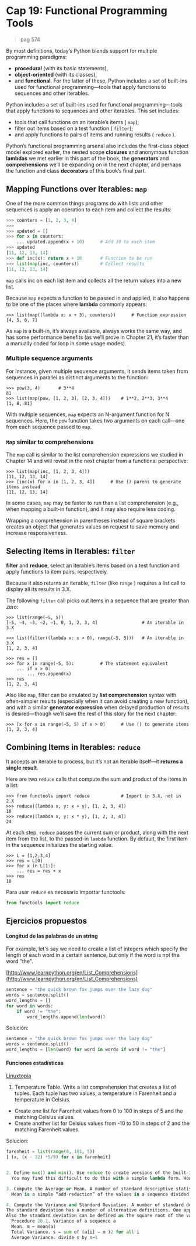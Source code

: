 Cap 19: Functional Programming Tools
====================================
> pag 574

By most definitions, today’s Python blends support for multiple programming paradigms: 

 - __procedural__ (with its basic statements), 
 - __object-oriented__ (with its classes),
 - and __functional__. For the latter of these, Python includes a set of built-ins used for functional programming—tools that apply functions to sequences and other iterables.

Python includes a set of built-ins used for functional programming—tools that apply functions to sequences and other iterables. This set includes:

 - tools that call functions on an iterable’s items ( `map`); 
 - filter out items based on a test function ( `filter`); 
 - and apply functions to pairs of items and running results ( `reduce` ).

Python’s functional programming arsenal also includes the first-class object model explored earlier, the nested scope __closures__ and anonymous function __lambdas__ we met earlier in this part of the book, the __generators__ and __comprehensions__ we’ll be expanding on in the next chapter, and perhaps the function and class __decorators__ of this book’s final part.

## Mapping Functions over Iterables: `map`

One of the more common things programs do with lists and other sequences is apply
an operation to each item and collect the results:


```python
>>> counters = [1, 2, 3, 4]
>>>
>>> updated = []
>>> for x in counters:
	...	updated.append(x + 10)		# Add 10 to each item
>>> updated
[11, 12, 13, 14]
>>> def inc(x): return x + 10 		# Function to be run
>>> list(map(inc, counters))		# Collect results
[11, 12, 13, 14]
```
    
`map` calls inc on each list item and collects all the return values into a new list.

Because `map` expects a function to be passed in and applied, it also happens to be one of the places where __lambda__ commonly appears:

	>>> list(map((lambda x: x + 3), counters))		# Function expression
	[4, 5, 6, 7]

As `map` is a built-in, it’s always available, always works the same way, and has some performance benefits (as we’ll prove in Chapter 21, it’s faster than a manually coded for loop in some usage modes).

### Multiple sequence arguments

For instance, given multiple sequence arguments, it sends items taken from sequences in parallel as distinct arguments to the function:

	>>> pow(3, 4)		# 3**4
	81
	>>> list(map(pow, [1, 2, 3], [2, 3, 4])) 	# 1**2, 2**3, 3**4
	[1, 8, 81]

With multiple sequences, `map` expects an N-argument function for N sequences. Here, the `pow` function takes two arguments on each call—one from each sequence passed to `map`.

### `Map` similar to comprehensions

The `map` call is similar to the list comprehension expressions we studied in Chapter 14 and will revisit in the next chapter from a functional perspective:

	>>> list(map(inc, [1, 2, 3, 4]))
	[11, 12, 13, 14]
	>>> [inc(x) for x in [1, 2, 3, 4]]		# Use () parens to generate items instead
	[11, 12, 13, 14]

In some cases, `map` may be faster to run than a list comprehension (e.g., when mapping a built-in function), and it may also require less coding.

Wrapping a comprehension in parentheses instead of square brackets creates an object that generates values on request to save memory and increase responsiveness.


## Selecting Items in Iterables: `filter`

__filter__ and __reduce__, select an iterable’s items based on a test function and apply functions to item pairs, respectively.

Because it also returns an iterable, `filter` (like `range` ) requires a list call to display all its results in 3.X.

The following `filter` call picks out items in a sequence that are greater than zero:
	
	>>> list(range(−5, 5))
	[−5, −4, −3, −2, −1, 0, 1, 2, 3, 4] 				# An iterable in 3.X

	>>> list(filter((lambda x: x > 0), range(−5, 5)))	# An iterable in 3.X
	[1, 2, 3, 4] 

	>>> res = []
	>>> for x in range(−5, 5):			# The statement equivalent
		... if x > 0:
			... res.append(x)
	>>> res
	[1, 2, 3, 4]

Also like `map`, filter can be emulated by __list comprehension__ syntax with often-simpler results (especially when it can avoid creating a new function), and with a similar __generator expression__ when delayed production of results is desired—though we’ll save the rest of this story for the next chapter:

	>>> [x for x in range(−5, 5) if x > 0]		# Use () to generate items
	[1, 2, 3, 4]

## Combining Items in Iterables: `reduce`

It accepts an iterable to process, but it’s not an iterable itself—it __returns a single result__. 

Here are two `reduce` calls that compute the sum and product of the items in a list:

	>>> from functools import reduce			# Import in 3.X, not in 2.X
	>>> reduce((lambda x, y: x + y), [1, 2, 3, 4])
	10
	>>> reduce((lambda x, y: x * y), [1, 2, 3, 4])
	24

At each step, `reduce` passes the current sum or product, along with the next item from the list, to the passed-in `lambda` function. By default, the first item in the sequence initializes the starting value.

	>>> L = [1,2,3,4]
	>>> res = L[0]
	>>> for x in L[1:]:
		... res = res + x
	>>> res
	10

Para usar `reduce` es necesario importar functools:

```python	
from functools import reduce
```

## Ejercicios propuestos

#### Longitud de las palabras de un string

For example, let's say we need to create a list of integers which specify the length of each word in a certain sentence, but only if the word is not the word "the".

[http://www.learnpython.org/en/List_Comprehensions](http://www.learnpython.org/en/List_Comprehensions)

```Python
sentence = "the quick brown fox jumps over the lazy dog"
words = sentence.split()
word_lengths = []
for word in words:
    if word != "the":
        word_lengths.append(len(word))
```

Solución:

```Python
sentence = "the quick brown fox jumps over the lazy dog"
words = sentence.split()
word_lengths = [len(word) for word in words if word != "the"]
```

#### Funciones estadísticas

[Linuxtopia](http://www.linuxtopia.org/online_books/programming_books/python_programming/python_ch20s07.html)

 1. Temperature Table. Write a list comprehension that creates a list of tuples. Each tuple has two values, a temperature in Farenheit and a temperature in Celsius.
  - Create one list for Farenheit values from 0 to 100 in steps of 5 and the matching Celsius values.
  - Create another list for Celsius values from -10 to 50 in steps of 2 and the matching Farenheit values.

  Solucion:
  ```python
  farenheit = list(range(0, 101, 5))
  [ (x, (x - 32) *5/9) for x in farenheit] 


 2. Define max() and min(). Use reduce to create versions of the built-ins max and min.
 	You may find this difficult to do this with a simple lambda form. However, consider the following. We can pick a value from a tuple like this: (a,b)[0] == a, and (a,b)[1] == b. What are the values of (a,b)[a<b] and (a,b)[a>b]?

 3. Compute the Average or Mean. A number of standard descriptive statistics can be built with reduce. These include mean and standard deviation. The basic formulae are given in Chapter 13, Tuples.
 	Mean is a simple “add-reduction” of the values in a sequence divided by the length.

 4. Compute the Variance and Standard Deviation. A number of standard descriptive statistics can be built with reduce. These include mean and standard deviation. The basic formulae are given in Chapter 13, Tuples .
 The standard deviation has a number of alternative definitions. One approach is to sum the values and square this number, as well as sum the squares of each number. Summing squares can be done as a map to compute squares and then use a sum function based on reduce. Or summing squares can be done with a special reduce that both squares and sums.
 Also the standard deviation can be defined as the square root of the variance, which is computed as:
	Procedure 20.1. Variance of a sequence a
	Mean. m ← mean(a)
	Total Variance. s ← sum of (a[i] − m )2 for all i
	Average Variance. divide s by n−1
